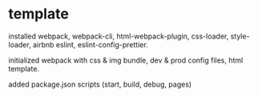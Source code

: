 # template
installed webpack, webpack-cli, html-webpack-plugin, css-loader, style-loader, airbnb eslint, eslint-config-prettier.

initialized webpack with css & img bundle, dev & prod config files, html template.

added package.json scripts (start, build, debug, pages)
